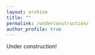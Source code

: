 ```yaml
---
layout: archive
title: ""
permalink: /underconstruction/
author_profile: true
---
```


Under construction!
